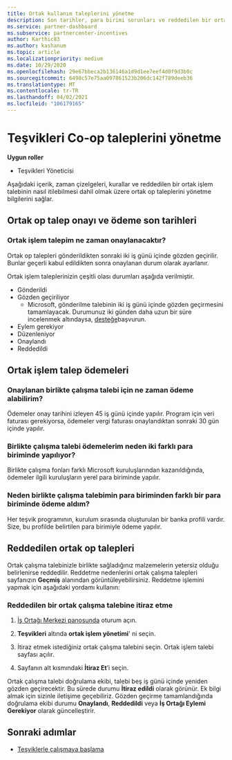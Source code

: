 ```yaml
---
title: Ortak kullanım taleplerini yönetme
description: Son tarihler, para birimi sorunları ve reddedilen bir ortak op talebini nasıl ele almak dahil olmak üzere ortak op talep sürecini anlayın.
ms.service: partner-dashboard
ms.subservice: partnercenter-incentives
author: Karthic83
ms.author: kashanum
ms.topic: article
ms.localizationpriority: medium
ms.date: 10/29/2020
ms.openlocfilehash: 29e67bbeca2b136146a1d9d1ee7eef4d0f9d3b0c
ms.sourcegitcommit: 6498c57e75aa097861523b206dc142f789deeb36
ms.translationtype: MT
ms.contentlocale: tr-TR
ms.lasthandoff: 04/02/2021
ms.locfileid: "106179165"
---
```

# <a name="manage-incentives-co-op-claims"></a>Teşvikleri Co-op taleplerini yönetme

**Uygun roller**

- Teşvikleri Yöneticisi

Aşağıdaki içerik, zaman çizelgeleri, kurallar ve reddedilen bir ortak işlem talebinin nasıl itilebilmesi dahil olmak üzere ortak op taleplerini yönetme bilgilerini sağlar.

## <a name="co-op-claims-approval-and-payment-deadlines"></a>Ortak op talep onayı ve ödeme son tarihleri

### <a name="when-will-my-co-op-claim-be-approved"></a>Ortak işlem talepim ne zaman onaylanacaktır?

Ortak op talepleri gönderildikten sonraki iki iş günü içinde gözden geçirilir. Bunlar geçerli kabul edildikten sonra onaylanan durum olarak ayarlanır.  

Ortak işlem taleplerinizin çeşitli olası durumları aşağıda verilmiştir.

- Gönderildi
- Gözden geçiriliyor
  - Microsoft, gönderilme talebinin iki iş günü içinde gözden geçirmesini tamamlayacak. Durumunuz iki günden daha uzun bir süre incelenmek altındaysa, [desteğe](https://partner.microsoft.com/dashboard/support/incentives/servicerequests?category=incentives)başvurun.
- Eylem gerekiyor
- Düzenleniyor
- Onaylandı
- Reddedildi

## <a name="co-op-claim-payments"></a>Ortak işlem talep ödemeleri

### <a name="when-will-i-get-the-payment-for-the-approved-co-op-claim"></a>Onaylanan birlikte çalışma talebi için ne zaman ödeme alabilirim?

Ödemeler onay tarihini izleyen 45 iş günü içinde yapılır. Program için veri faturası gerekiyorsa, ödemeler vergi faturası onaylandıktan sonraki 30 gün içinde yapılır.

### <a name="why-are-my-co-op-claim-payments-made-in-two-different-currencies"></a>Birlikte çalışma talebi ödemelerim neden iki farklı para biriminde yapılıyor?

Birlikte çalışma fonları farklı Microsoft kuruluşlarından kazanıldığında, ödemeler ilgili kuruluşların yerel para biriminde yapılır.  

### <a name="why-was-i-paid-in-a-currency-other-than-my-co-op-claim-currency"></a>Neden birlikte çalışma talebimin para biriminden farklı bir para biriminde ödeme aldım?

Her teşvik programının, kurulum sırasında oluşturulan bir banka profili vardır. Size, bu profilde belirtilen para birimiyle ödeme yapılır.

## <a name="rejected-co-op-claims"></a>Reddedilen ortak op talepleri

Ortak çalışma talebinizle birlikte sağladığınız malzemelerin yetersiz olduğu belirlenirse reddedilir. Reddetme nedenlerini ortak çalışma talepleri sayfanızın **Geçmiş** alanından görüntüleyebilirsiniz. Reddetme işlemini yapmak için aşağıdaki yordamı kullanın:

### <a name="dispute-a-rejected-co-op-claim"></a>Reddedilen bir ortak çalışma talebine itiraz etme

1. [İş Ortağı Merkezi panosunda](https://partner.microsoft.com/dashboard/) oturum açın.

2. **Teşvikleri** altında **ortak işlem yönetimi**' ni seçin.

3. İtiraz etmek istediğiniz ortak çalışma talebini seçin. Ortak işlem talebi sayfası açılır.

4. Sayfanın alt kısmındaki **İtiraz Et**’i seçin.

Ortak çalışma talebi doğrulama ekibi, talebi beş iş günü içinde yeniden gözden geçirecektir. Bu sürede durumu **İtiraz edildi** olarak görünür. Ek bilgi almak için sizinle iletişime geçebiliriz. Gözden geçirme tamamlandığında doğrulama ekibi durumu **Onaylandı**, **Reddedildi** veya **İş Ortağı Eylemi Gerekiyor** olarak güncelleştirir.

## <a name="next-steps"></a>Sonraki adımlar

- [Teşviklerle çalışmaya başlama](incentives-get-started-intro.md)
